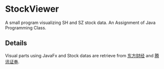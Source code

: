# StockViewer
A small program visualizing SH and SZ stock data.
An Assignment of Java Programming Class.

## Details
Visual parts using JavaFx and Stock datas are retrieve from [东方财经](quote.eastmoney.com) and [腾讯证券](gu.qq.com).
